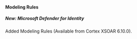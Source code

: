 
#### Modeling Rules

##### New: Microsoft Defender for Identity

Added Modeling Rules (Available from Cortex XSOAR 6.10.0).


